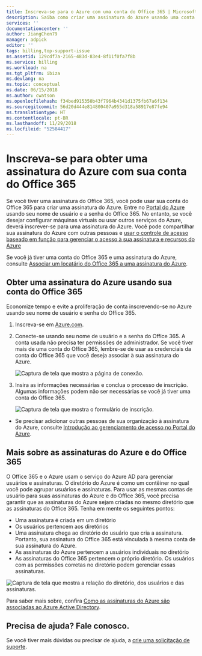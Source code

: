 ```yaml
---
title: Inscreva-se para o Azure com uma conta do Office 365 | Microsoft Docs
description: Saiba como criar uma assinatura do Azure usando uma conta do Office 365
services: ''
documentationcenter: ''
author: JiangChen79
manager: adpick
editor: ''
tags: billing,top-support-issue
ms.assetid: 129cdf7a-2165-483d-83e4-8f11f0fa7f8b
ms.service: billing
ms.workload: na
ms.tgt_pltfrm: ibiza
ms.devlang: na
ms.topic: conceptual
ms.date: 06/15/2018
ms.author: cwatson
ms.openlocfilehash: f34bed915350b43f7964b4341d1375fb67a6f134
ms.sourcegitcommit: 56d20d444e814800407a955d318a58917e87fe94
ms.translationtype: HT
ms.contentlocale: pt-BR
ms.lasthandoff: 11/29/2018
ms.locfileid: "52584417"
---
```

# <a name="sign-up-for-an-azure-subscription-with-your-office-365-account"></a>Inscreva-se para obter uma assinatura do Azure com sua conta do Office 365
Se você tiver uma assinatura do Office 365, você pode usar sua conta do Office 365 para criar uma assinatura do Azure. Entre no [Portal do Azure](https://portal.azure.com/) usando seu nome de usuário e a senha do Office 365. No entanto, se você desejar configurar máquinas virtuais ou usar outros serviços do Azure, deverá inscrever-se para uma assinatura do Azure. Você pode compartilhar sua assinatura do Azure com outras pessoas e [usar o controle de acesso baseado em função para gerenciar o acesso à sua assinatura e recursos do Azure](https://docs.microsoft.com/azure/role-based-access-control/role-assignments-portal)

Se você já tiver uma conta do Office 365 e uma assinatura do Azure, consulte [Associar um locatário do Office 365 a uma assinatura do Azure](billing-add-office-365-tenant-to-azure-subscription.md).

## <a name="get-an-azure-subscription-using-your-office-365-account"></a>Obter uma assinatura do Azure usando sua conta do Office 365

Economize tempo e evite a proliferação de conta inscrevendo-se no Azure usando seu nome de usuário e senha do Office 365. 

1. Inscreva-se em [Azure.com](https://account.azure.com/signup?offer=MS-AZR-0044p&appId=docs). 
2. Conecte-se usando seu nome de usuário e a senha do Office 365. A conta usada não precisa ter permissões de administrador. Se você tiver mais de uma conta do Office 365, lembre-se de usar as credenciais da conta do Office 365 que você deseja associar à sua assinatura do Azure. 

   ![Captura de tela que mostra a página de conexão.](./media/billing-use-existing-office-365-account-azure-subscription/billing-sign-in-with-office-365-account.png)

3. Insira as informações necessárias e conclua o processo de inscrição. Algumas informações podem não ser necessárias se você já tiver uma conta do Office 365.

    ![Captura de tela que mostra o formulário de inscrição.](./media/billing-use-existing-office-365-account-azure-subscription/billing-azure-sign-up-fill-information.png)

- Se precisar adicionar outras pessoas de sua organização à assinatura do Azure, consulte [Introdução ao gerenciamento de acesso no Portal do Azure](../role-based-access-control/overview.md). 

## <a id="more-about-subs">Mais sobre as assinaturas do Azure e do Office 365</a>
O Office 365 e o Azure usam o serviço do Azure AD para gerenciar usuários e assinaturas. O diretório do Azure é como um contêiner no qual você pode agrupar usuários e assinaturas. Para usar as mesmas contas de usuário para suas assinaturas do Azure e do Office 365, você precisa garantir que as assinaturas do Azure sejam criadas no mesmo diretório que as assinaturas do Office 365. Tenha em mente os seguintes pontos:

* Uma assinatura é criada em um diretório
* Os usuários pertencem aos diretórios
* Uma assinatura chega ao diretório do usuário que cria a assinatura. Portanto, sua assinatura do Office 365 está vinculada à mesma conta de sua assinatura do Azure.
* As assinaturas do Azure pertencem a usuários individuais no diretório
* As assinaturas do Office 365 pertencem o próprio diretório. Os usuários com as permissões corretas no diretório podem gerenciar essas assinaturas.

![Captura de tela que mostra a relação do diretório, dos usuários e das assinaturas.](./media/billing-use-existing-office-365-account-azure-subscription/19-background-information.png)

Para saber mais sobre, confira [Como as assinaturas do Azure são associadas ao Azure Active Directory](../active-directory/fundamentals/active-directory-how-subscriptions-associated-directory.md).

## <a name="need-help-contact-us"></a>Precisa de ajuda? Fale conosco.

Se você tiver mais dúvidas ou precisar de ajuda, a [crie uma solicitação de suporte](https://portal.azure.com/#blade/Microsoft_Azure_Support/HelpAndSupportBlade/newsupportrequest).